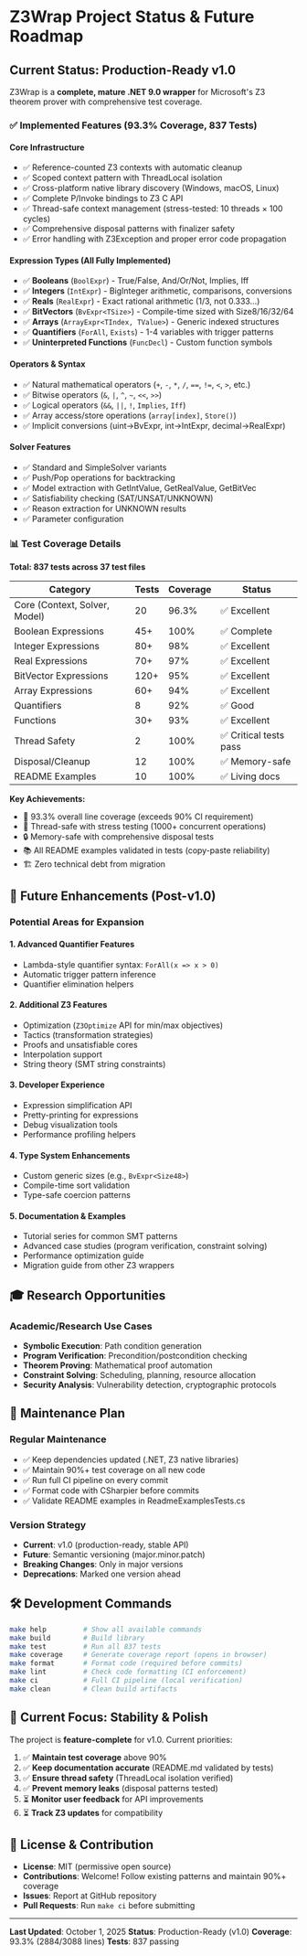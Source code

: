 # Z3Wrap Project Status & Future Roadmap

## Current Status: Production-Ready v1.0

Z3Wrap is a **complete, mature .NET 9.0 wrapper** for Microsoft's Z3 theorem prover with comprehensive test coverage.

### ✅ Implemented Features (93.3% Coverage, 837 Tests)

#### **Core Infrastructure**
- ✅ Reference-counted Z3 contexts with automatic cleanup
- ✅ Scoped context pattern with ThreadLocal isolation
- ✅ Cross-platform native library discovery (Windows, macOS, Linux)
- ✅ Complete P/Invoke bindings to Z3 C API
- ✅ Thread-safe context management (stress-tested: 10 threads × 100 cycles)
- ✅ Comprehensive disposal patterns with finalizer safety
- ✅ Error handling with Z3Exception and proper error code propagation

#### **Expression Types (All Fully Implemented)**
- ✅ **Booleans** (`BoolExpr`) - True/False, And/Or/Not, Implies, Iff
- ✅ **Integers** (`IntExpr`) - BigInteger arithmetic, comparisons, conversions
- ✅ **Reals** (`RealExpr`) - Exact rational arithmetic (1/3, not 0.333...)
- ✅ **BitVectors** (`BvExpr<TSize>`) - Compile-time sized with Size8/16/32/64
- ✅ **Arrays** (`ArrayExpr<TIndex, TValue>`) - Generic indexed structures
- ✅ **Quantifiers** (`ForAll`, `Exists`) - 1-4 variables with trigger patterns
- ✅ **Uninterpreted Functions** (`FuncDecl`) - Custom function symbols

#### **Operators & Syntax**
- ✅ Natural mathematical operators (`+`, `-`, `*`, `/`, `==`, `!=`, `<`, `>`, etc.)
- ✅ Bitwise operators (`&`, `|`, `^`, `~`, `<<`, `>>`)
- ✅ Logical operators (`&&`, `||`, `!`, `Implies`, `Iff`)
- ✅ Array access/store operations (`array[index]`, `Store()`)
- ✅ Implicit conversions (uint→BvExpr, int→IntExpr, decimal→RealExpr)

#### **Solver Features**
- ✅ Standard and SimpleSolver variants
- ✅ Push/Pop operations for backtracking
- ✅ Model extraction with GetIntValue, GetRealValue, GetBitVec
- ✅ Satisfiability checking (SAT/UNSAT/UNKNOWN)
- ✅ Reason extraction for UNKNOWN results
- ✅ Parameter configuration

### 📊 Test Coverage Details

**Total: 837 tests across 37 test files**

| Category | Tests | Coverage | Status |
|----------|-------|----------|--------|
| Core (Context, Solver, Model) | 20 | 96.3% | ✅ Excellent |
| Boolean Expressions | 45+ | 100% | ✅ Complete |
| Integer Expressions | 80+ | 98% | ✅ Excellent |
| Real Expressions | 70+ | 97% | ✅ Excellent |
| BitVector Expressions | 120+ | 95% | ✅ Excellent |
| Array Expressions | 60+ | 94% | ✅ Excellent |
| Quantifiers | 8 | 92% | ✅ Good |
| Functions | 30+ | 93% | ✅ Excellent |
| Thread Safety | 2 | 100% | ✅ Critical tests pass |
| Disposal/Cleanup | 12 | 100% | ✅ Memory-safe |
| README Examples | 10 | 100% | ✅ Living docs |

**Key Achievements:**
- 🎯 93.3% overall line coverage (exceeds 90% CI requirement)
- 🧵 Thread-safe with stress testing (1000+ concurrent operations)
- 🔒 Memory-safe with comprehensive disposal tests
- 📚 All README examples validated in tests (copy-paste reliability)
- 🏗️ Zero technical debt from migration

## 🚀 Future Enhancements (Post-v1.0)

### **Potential Areas for Expansion**

#### 1. **Advanced Quantifier Features**
- Lambda-style quantifier syntax: `ForAll(x => x > 0)`
- Automatic trigger pattern inference
- Quantifier elimination helpers

#### 2. **Additional Z3 Features**
- Optimization (`Z3Optimize` API for min/max objectives)
- Tactics (transformation strategies)
- Proofs and unsatisfiable cores
- Interpolation support
- String theory (SMT string constraints)

#### 3. **Developer Experience**
- Expression simplification API
- Pretty-printing for expressions
- Debug visualization tools
- Performance profiling helpers

#### 4. **Type System Enhancements**
- Custom generic sizes (e.g., `BvExpr<Size48>`)
- Compile-time sort validation
- Type-safe coercion patterns

#### 5. **Documentation & Examples**
- Tutorial series for common SMT patterns
- Advanced case studies (program verification, constraint solving)
- Performance optimization guide
- Migration guide from other Z3 wrappers

## 🎓 Research Opportunities

### **Academic/Research Use Cases**
- **Symbolic Execution**: Path condition generation
- **Program Verification**: Precondition/postcondition checking
- **Theorem Proving**: Mathematical proof automation
- **Constraint Solving**: Scheduling, planning, resource allocation
- **Security Analysis**: Vulnerability detection, cryptographic protocols

## 📝 Maintenance Plan

### **Regular Maintenance**
- ✅ Keep dependencies updated (.NET, Z3 native libraries)
- ✅ Maintain 90%+ test coverage on all new code
- ✅ Run full CI pipeline on every commit
- ✅ Format code with CSharpier before commits
- ✅ Validate README examples in ReadmeExamplesTests.cs

### **Version Strategy**
- **Current**: v1.0 (production-ready, stable API)
- **Future**: Semantic versioning (major.minor.patch)
- **Breaking Changes**: Only in major versions
- **Deprecations**: Marked one version ahead

## 🛠️ Development Commands

```bash
make help         # Show all available commands
make build        # Build library
make test         # Run all 837 tests
make coverage     # Generate coverage report (opens in browser)
make format       # Format code (required before commits)
make lint         # Check code formatting (CI enforcement)
make ci           # Full CI pipeline (local verification)
make clean        # Clean build artifacts
```

## 🎯 Current Focus: Stability & Polish

The project is **feature-complete** for v1.0. Current priorities:

1. ✅ **Maintain test coverage** above 90%
2. ✅ **Keep documentation accurate** (README.md validated by tests)
3. ✅ **Ensure thread safety** (ThreadLocal isolation verified)
4. ✅ **Prevent memory leaks** (disposal patterns tested)
5. ⏳ **Monitor user feedback** for API improvements
6. ⏳ **Track Z3 updates** for compatibility

## 📄 License & Contribution

- **License**: MIT (permissive open source)
- **Contributions**: Welcome! Follow existing patterns and maintain 90%+ coverage
- **Issues**: Report at GitHub repository
- **Pull Requests**: Run `make ci` before submitting

---

**Last Updated**: October 1, 2025
**Status**: Production-Ready (v1.0)
**Coverage**: 93.3% (2884/3088 lines)
**Tests**: 837 passing
